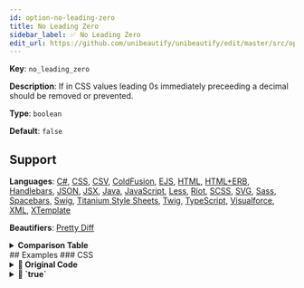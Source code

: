 ```yaml
---
id: option-no-leading-zero
title: No Leading Zero
sidebar_label: ✅ No Leading Zero
edit_url: https://github.com/unibeautify/unibeautify/edit/master/src/options.ts
---
```

**Key**: `no_leading_zero`

**Description**: If in CSS values leading 0s immediately preceeding a decimal should be removed or prevented.

**Type**: `boolean`

**Default**: `false`

## Support
**Languages**: [C#](/docs/language-csharp.html), [CSS](/docs/language-css.html), [CSV](/docs/language-csv.html), [ColdFusion](/docs/language-coldfusion.html), [EJS](/docs/language-ejs.html), [HTML](/docs/language-html.html), [HTML+ERB](/docs/language-html-erb.html), [Handlebars](/docs/language-handlebars.html), [JSON](/docs/language-json.html), [JSX](/docs/language-jsx.html), [Java](/docs/language-java.html), [JavaScript](/docs/language-javascript.html), [Less](/docs/language-less.html), [Riot](/docs/language-riot.html), [SCSS](/docs/language-scss.html), [SVG](/docs/language-svg.html), [Sass](/docs/language-sass.html), [Spacebars](/docs/language-spacebars.html), [Swig](/docs/language-swig.html), [Titanium Style Sheets](/docs/language-titanium-style-sheets.html), [Twig](/docs/language-twig.html), [TypeScript](/docs/language-typescript.html), [Visualforce](/docs/language-visualforce.html), [XML](/docs/language-xml.html), [XTemplate](/docs/language-xtemplate.html)

**Beautifiers**: [Pretty Diff](/docs/beautifier-pretty-diff.html)

<details><summary><strong>Comparison Table</strong></summary>
| Language | [Pretty Diff](/docs/beautifier-pretty-diff.html) |
| --- | --- |
| [C#](/docs/language-csharp.html) | &#9989; |
| [CSS](/docs/language-css.html) | &#9989; |
| [CSV](/docs/language-csv.html) | &#9989; |
| [ColdFusion](/docs/language-coldfusion.html) | &#9989; |
| [EJS](/docs/language-ejs.html) | &#9989; |
| [HTML](/docs/language-html.html) | &#9989; |
| [HTML+ERB](/docs/language-html-erb.html) | &#9989; |
| [Handlebars](/docs/language-handlebars.html) | &#9989; |
| [JSON](/docs/language-json.html) | &#9989; |
| [JSX](/docs/language-jsx.html) | &#9989; |
| [Java](/docs/language-java.html) | &#9989; |
| [JavaScript](/docs/language-javascript.html) | &#9989; |
| [Less](/docs/language-less.html) | &#9989; |
| [Riot](/docs/language-riot.html) | &#9989; |
| [SCSS](/docs/language-scss.html) | &#9989; |
| [SVG](/docs/language-svg.html) | &#9989; |
| [Sass](/docs/language-sass.html) | &#9989; |
| [Spacebars](/docs/language-spacebars.html) | &#9989; |
| [Swig](/docs/language-swig.html) | &#9989; |
| [Titanium Style Sheets](/docs/language-titanium-style-sheets.html) | &#9989; |
| [Twig](/docs/language-twig.html) | &#9989; |
| [TypeScript](/docs/language-typescript.html) | &#9989; |
| [Visualforce](/docs/language-visualforce.html) | &#9989; |
| [XML](/docs/language-xml.html) | &#9989; |
| [XTemplate](/docs/language-xtemplate.html) | &#9989; |
</details>
## Examples
### CSS
<details><summary><strong>🚧 Original Code</strong></summary>
```CSS
.c1 {
    font-size: 0.3em;
    border-radius: 00000.5;
}
.c2 {
    font-size: 01.3em;
    border-radius: 01.5;
}
.c3 {
    font-size: 10.3em;
    border-radius: 10.5;
}
```
</details>
<details><summary><strong>🔧 `true`</strong></summary>
Using [Pretty Diff](/docs/beautifier-pretty-diff.html) beautifier:
```CSS
.c1 {
  font-size: .3em;
  border-radius: .5;
}
.c2 {
  font-size: 1.3em;
  border-radius: 1.5;
}
.c3 {
  font-size: 10.3em;
  border-radius: 10.5;
}
```
<details><summary>Configuration</summary>
A `.unibeautify.json` file would look like the following:
```json
{
  "CSS": {
    "indent_size": 2,
    "indent_char": " ",
    "no_leading_zero": true
  }
}
```
</details>
<details><summary>Difference from original</summary>
```diff
Index: true
===================================================================
--- true	Original
+++ true	Beautified
@@ -1,12 +1,12 @@
 .c1␣{␊
-␣␣␣␣font-size:␣0.3em;␊
-␣␣␣␣border-radius:␣00000.5;␊
+␣␣font-size:␣.3em;␊
+␣␣border-radius:␣.5;␊
 }␊
 .c2␣{␊
-␣␣␣␣font-size:␣01.3em;␊
-␣␣␣␣border-radius:␣01.5;␊
+␣␣font-size:␣1.3em;␊
+␣␣border-radius:␣1.5;␊
 }␊
 .c3␣{␊
-␣␣␣␣font-size:␣10.3em;␊
-␣␣␣␣border-radius:␣10.5;␊
+␣␣font-size:␣10.3em;␊
+␣␣border-radius:␣10.5;␊
 }
\ No newline at end of file

```
</details>
</details>
<details><summary><strong>🔧 `false`</strong></summary>
Using [Pretty Diff](/docs/beautifier-pretty-diff.html) beautifier:
```CSS
.c1 {
  font-size: 0.3em;
  border-radius: 0.5;
}
.c2 {
  font-size: 1.3em;
  border-radius: 1.5;
}
.c3 {
  font-size: 10.3em;
  border-radius: 10.5;
}
```
<details><summary>Configuration</summary>
A `.unibeautify.json` file would look like the following:
```json
{
  "CSS": {
    "indent_size": 2,
    "indent_char": " ",
    "no_leading_zero": false
  }
}
```
</details>
<details><summary>Difference from original</summary>
```diff
Index: false
===================================================================
--- false	Original
+++ false	Beautified
@@ -1,12 +1,12 @@
 .c1␣{␊
-␣␣␣␣font-size:␣0.3em;␊
-␣␣␣␣border-radius:␣00000.5;␊
+␣␣font-size:␣0.3em;␊
+␣␣border-radius:␣0.5;␊
 }␊
 .c2␣{␊
-␣␣␣␣font-size:␣01.3em;␊
-␣␣␣␣border-radius:␣01.5;␊
+␣␣font-size:␣1.3em;␊
+␣␣border-radius:␣1.5;␊
 }␊
 .c3␣{␊
-␣␣␣␣font-size:␣10.3em;␊
-␣␣␣␣border-radius:␣10.5;␊
+␣␣font-size:␣10.3em;␊
+␣␣border-radius:␣10.5;␊
 }
\ No newline at end of file

```
</details>
</details>